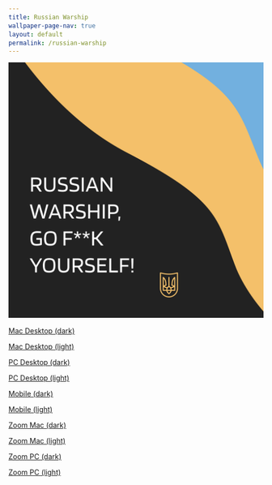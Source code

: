```yaml
---
title: Russian Warship
wallpaper-page-nav: true
layout: default
permalink: /russian-warship
---
```


<div class="page-thumb"><img src="static/gallery/russian-warship-thumb.PNG"></div>

<a href="/static/russian-warship/Russian-Warship-Desktop-mac-dark.png">Mac Desktop (dark)</a>

<a href="/static/russian-warship/Russian-Warship-Desktop-mac-light.png">Mac Desktop (light)</a>

<a href="/static/russian-warship/Russian-Warship-Desktop-pc-dark.png">PC Desktop (dark)</a>

<a href="/static/russian-warship/Russian-Warship-Desktop-pc-light.png">PC Desktop (light)</a>

<a href="/static/russian-warship/Russian-Warship-Mobile-dark.png">Mobile (dark)</a>

<a href="/static/russian-warship/Russian-Warship-Mobile-light.png">Mobile (light)</a>

<a href="/static/russian-warship/Russian-Warship-Zoom-mac-dark.png">Zoom Mac (dark)</a>

<a href="/static/russian-warship/Russian-Warship-Zoom-mac-light.png">Zoom Mac (light)</a>

<a href="/static/russian-warship/Russian-Warship-Zoom-pc-dark.png">Zoom PC (dark)</a>

<a href="/static/russian-warship/Russian-Warship-Zoom-pc-light.png">Zoom PC (light)</a>